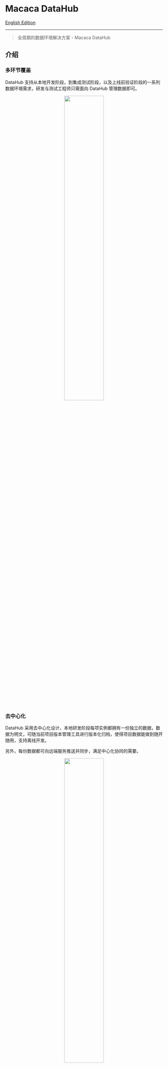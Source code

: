 # Macaca DataHub

[English Edition](./README.md)

---

> 全周期的数据环境解决方案 - Macaca DataHub

## 介绍

### 多环节覆盖

DataHub 支持从本地开发阶段，到集成测试阶段，以及上线前验证阶段的一系列数据环境需求，研发与测试工程师只需面向 DataHub 管理数据即可。

<div align="center">
  <img src="https://wx4.sinaimg.cn/large/6d308bd9gy1fokqvum2gsj20s10l70vh.jpg" width="50%" />
</div>

### 去中心化

DataHub 采用去中心化设计，本地研发阶段每项实例都拥有一份独立的数据，数据为明文，可随当前项目版本管理工具进行版本化归档，使得项目数据能做到随开随用，支持离线开发。

另外，每份数据都可向远端服务推送并同步，满足中心化协同的需要。

<div align="center">
  <img src="https://wx3.sinaimg.cn/large/6d308bd9gy1fokxgydf80j20np0cr0ts.jpg" width="50%" />
</div>

### 数据流动管理

DataHub 采用单向数据流动的原则，使当前项目下的数据状态及时变更。

<div align="center">
  <img src="https://wx1.sinaimg.cn/large/6d308bd9gy1fokxgywfajj20mx0g0wfj.jpg" width="50%" />
</div>

### 文档一致性

DataHub 将 Mock 数据与字段描述整合处理，自动生成接口文档。使得文档能够与交互字段随时保持一致。

<div align="center">
  <img src="https://ws1.sinaimg.cn/large/bceaad1fly1fwkm6c8rh3j22a41g8jzd.jpg" width="75%" />
</div>

### 场景管理

DataHub 采用多场景设计，能够根据场景名称进行数据分组，同时提供了场景数据的增、删、改，可以通过 DataHub 的面板界面进行操作。

Datahub 可以定义动态路径，底层使用的是 [path-to-regexp](https://github.com/pillarjs/path-to-regexp) 。

| DataHub API 定义 | 匹配的 URL 路径      |
| ----             | ----                 |
| api1/books       | api1/books           |
| api2/:foo/:bar   | api2/group/project   |
| api3/:id         | api3/fred            |
| api3/:id         | api3/baz             |

<div align="center">
  <img src="https://ws1.sinaimg.cn/large/bceaad1fly1fwkm6bxcllj22a41g848i.jpg" width="75%" />
</div>

### 快照录入

DataHub 兼备代理功能，会将最近请求的实时响应保存下来，便于归档。也就是说你可以通过已归档的快照随时复现当时的场景。

<div align="center">
  <img src="https://ws1.sinaimg.cn/large/bceaad1fly1fwkm6ati9ij21kw13ado5.jpg" width="75%" />
</div>

### 打开上传下载功能

<div align="center">
  <img src="https://ws1.sinaimg.cn/large/bceaad1fly1fwkm6dmyoij22b21i8gwb.jpg" width="75%" />
</div>

### 上传下载项目数据

<div align="center">
  <img src="https://ws1.sinaimg.cn/large/bceaad1fly1fwkm6d422ij22a41g8447.jpg" width="75%" />
</div>

### 上传下载接口数据

<div align="center">
  <img src="https://ws1.sinaimg.cn/large/bceaad1fly1fwkm6ctlipj22a41g8484.jpg" width="75%" />
</div>


[更多请到 Macaca 官网](//macacajs.github.io/datahub)

## 安装

通过 npm 安装Macaca DataHub 命令行客户端：

```bash
$ npm i macaca-datahub -g
```

## 一键启动

通过如下命令即可开启 DataHub 服务：

```bash
$ datahub server
```

DataHub 启动后会定期备份数据库到数据库文件所在的目录下，备份文件的前缀为 `macaca-datahub.data-backup-`

## 使用 Docker 启动

```bash
$ docker run -it -p 9200:9200 -p 9300:9300 macacajs/macaca-datahub
```

## 配置选项

| 字段名       | 类型     | 描述                        | 默认      |
| ------------ | -------- | --------------------------- | --------- |
| port         | Number   | DataHub 服务启动端口        | 9200      |
| mode         | String   | DataHub 服务启动模式        | 'prod'    |
| protocol     | String   | DataHub 服务交互协议        | 'http'    |
| database     | String   | DataHub 数据库地址          | $HOME     |
| store        | String   | 数据流归档文件路径          | undefined |
| view         | Object   | 界面静态文件访问地址配置    | {}        |

配置示例: [macaca-datahub.config.js](./macaca-datahub.config.js)

```javascript
module.exports = {
  mode: 'local',

  port: 7001,

  store: path.resolve(__dirname, 'data'),

  view: {
    // set assets base url
    assetsUrl: 'https://npmcdn.com/datahub-view@latest',
  },
};
```

你也可以自己定制界面操作台，或者使用其他第三方用户开发的界面，比如 [datahub-platform](//github.com/zhuyali/datahub-platform) 只需要指定 `assetsUrl` 即可。

```javascript
module.exports = {
  view: {
    assetsUrl: 'https://unpkg.com/datahub-platform@latest',
  },
};

```

可以通过指定 [`.js`|`.json`] 后缀格式的配置文件。

```bash
$ datahub server -c path/to/config.js --verbose
```

## Schema 语法

DataHub 采用 [标准的 JSON schema 语法](//github.com/epoberezkin/ajv) 来描述接口，用以校验数据和自动生成文档，schema 需要以下格式：

```json
{
  "type": "object",
  "required": [
    "success"
  ],
  "properties": {
    "success": {
      "type": "boolean",
      "description": "server side success"
    },
    "data": {
      "type": "array",
      "description": "data field",
      "required": [
        "age",
        "key",
        "name",
        "address"
      ],
      "items": [
        {
          "type": "object",
          "required": [
            "name"
          ],
          "properties": {
            "key": {
              "type": "string",
              "description": "key description"
            },
            "name": {
              "type": "string",
              "description": "name description"
            },
            "age": {
              "type": "number",
              "description": "age description"
            },
            "address": {
              "type": "string",
              "description": "address description"
            }
          }
        }
      ]
    },
    "errorMessage": {
      "type": "string",
      "description": "error message description"
    }
  }
}
```

## 项目集成

[Web 工程集成指引](./docs/quick-start-with-webpack.zh.md)

Macaca DataHub 也可与所有类型的iOS, Android 和 Web 工程集成，以下有些参考示例：

- [android-datahub-sample](//github.com/app-bootstrap/android-app-bootstrap) - Android 的例子
- [ios-datahub-sample](//github.com/app-bootstrap/ios-app-bootstrap) - iOS 的例子
- [antd-sample](//github.com/macaca-sample/antd-sample) - Ant Design 的例子
- [angular-datahub-sample](//github.com/macaca-sample/angular-datahub-sample) - Angular 的例子
- [webpack-datahub-sample](//github.com/macaca-sample/webpack-datahub-sample) - Webpack 的例子

### 中间件集成

Macaca DataHub 可通过中间件形式集成到 Webpack 项目中，请见中间件文档：[datahub-proxy-middleware](//github.com/macacajs/datahub-proxy-middleware)

### Egg.js 集成

更多关于 [egg-datahub](//github.com/macacajs/egg-datahub)

### UmiJS 集成

[UmiJS](//github.com/umijs/umi/tree/master/packages/umi-plugin-datahub) 极快的类 Next.js 的 React 应用框架。

- [umi-examples](//github.com/umijs/umi-examples/tree/master/eleme-demo)

## 使用 Docker 镜像

[见文档](//github.com/macacajs/macaca-datahub#play-docker)

## SDK 接入

DataHub 提供多个语言平台的 SDK，方便与你的主工程或测试工程集成，也方便通过 API 形式操作 DataHub。

- [Node.js](//github.com/macacajs/datahub-nodejs-sdk)
- [Java](//github.com/macacajs/datahub-java-sdk)
- [Python](//github.com/macacajs/datahub-python-sdk)

## License

The MIT License (MIT)
